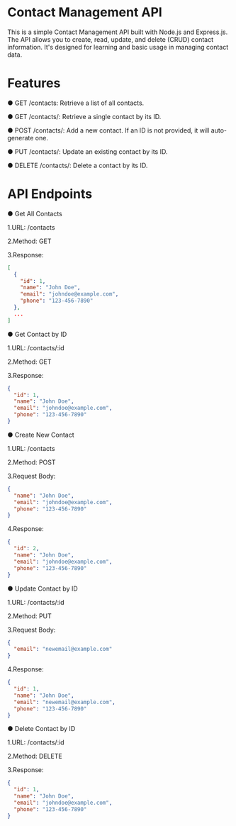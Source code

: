 # Contact Management API
This is a simple Contact Management API built with Node.js and Express.js. The API allows you to create, read, update, and delete (CRUD) contact information. It's designed for learning and basic usage in managing contact data.

# Features
● GET /contacts: Retrieve a list of all contacts.

● GET /contacts/: Retrieve a single contact by its ID.

● POST /contacts/: Add a new contact. If an ID is not provided, it will auto-generate one.

● PUT /contacts/: Update an existing contact by its ID.

● DELETE /contacts/: Delete a contact by its ID.

# API Endpoints
● Get All Contacts

1.URL: /contacts

2.Method: GET

3.Response:

```json
[
  {
    "id": 1,
    "name": "John Doe",
    "email": "johndoe@example.com",
    "phone": "123-456-7890"
  },
  ...
]
```

● Get Contact by ID

1.URL: /contacts/:id

2.Method: GET

3.Response:

```json
{
  "id": 1,
  "name": "John Doe",
  "email": "johndoe@example.com",
  "phone": "123-456-7890"
}
```

● Create New Contact

1.URL: /contacts

2.Method: POST

3.Request Body:

```json
{
  "name": "John Doe",
  "email": "johndoe@example.com",
  "phone": "123-456-7890"
}
```

4.Response:

```json
{
  "id": 2,
  "name": "John Doe",
  "email": "johndoe@example.com",
  "phone": "123-456-7890"
}
```

● Update Contact by ID

1.URL: /contacts/:id

2.Method: PUT

3.Request Body:

```json
{
  "email": "newemail@example.com"
}
```

4.Response:

```json
{
  "id": 1,
  "name": "John Doe",
  "email": "newemail@example.com",
  "phone": "123-456-7890"
}
```

● Delete Contact by ID

1.URL: /contacts/:id

2.Method: DELETE

3.Response:

```json
{
  "id": 1,
  "name": "John Doe",
  "email": "johndoe@example.com",
  "phone": "123-456-7890"
}
```
